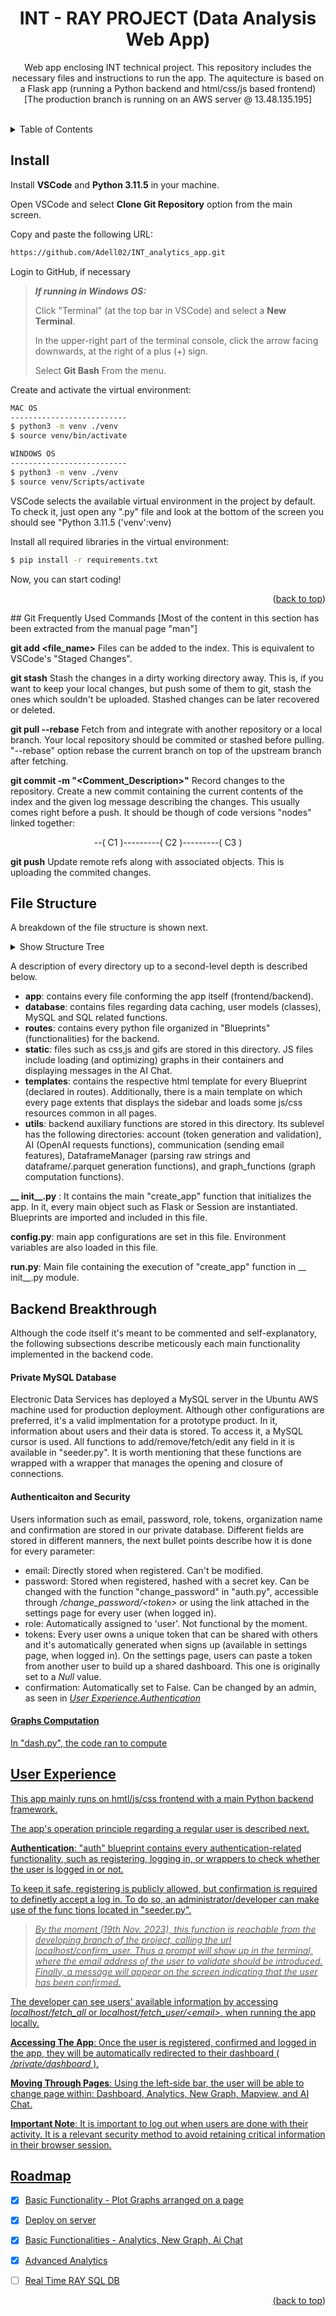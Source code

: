 <div id="top"></div>

<h1 align="center"> INT - RAY PROJECT (Data Analysis Web App) </h1>

<p align="center">Web app enclosing INT technical project. This repository includes the necessary files and instructions to run the app. The aquitecture is based on a Flask app (running a Python backend and html/css/js based frontend)<br>[The production branch is running on an AWS server @ 13.48.135.195]</p>
<br />

<!-- TABLE OF CONTENTS -->
<details>
  <summary>Table of Contents</summary>
  <ol>
    <li><a href="#install">Install</a></li>
    <li><a href='# Git Frequently Used Commands'> Git Frequently Used Commands</a></li>
    <li><a href="#File Structure">File Structure</a></li>
    <li><a href="#User Experience">User Experience</a></li>
    <li><a href="Backend Breakthrough">Backend Breakthrough</a></li>
        <ul>
            <li><a href="#Private MySQL Database">Private MySQL Database</a></li>
            <li><a href="#">b</a></li>
            <li><a href="#">c</a></li>
        </ul>
    <li><a href="#roadmap">Roadmap</a></li>

  </ol>
</details>


<!-- Install -->
## Install

Install **VSCode** and **Python 3.11.5** in your machine.

Open VSCode and select **Clone Git Repository** option from the main screen.

Copy and paste the following URL:
```sh
https://github.com/Adell02/INT_analytics_app.git
```

Login to GitHub, if necessary

> **_If running in Windows OS:_** 
> 
> Click "Terminal" (at the top bar in VSCode) and select a **New Terminal**. 
> 
> In the upper-right part of the terminal console, click the arrow facing downwards, at the right of a plus (+) sign. 
> 
> Select **Git Bash** From the menu.


Create and activate the virtual environment:
```sh
MAC OS
--------------------------
$ python3 -m venv ./venv
$ source venv/bin/activate

WINDOWS OS
--------------------------
$ python3 -m venv ./venv
$ source venv/Scripts/activate
```
VSCode selects the available virtual environment in the project by default. To check it, just open any ".py" file and look at the bottom of the screen you should see "Python 3.11.5 ('venv':venv)


Install all required libraries in the virtual environment:
```sh
$ pip install -r requirements.txt
```

Now, you can start coding!

<p align="right">(<a href="#top">back to top</a>)</p>

## Git Frequently Used Commands
[Most of the content in this section has been extracted from the manual page "man"]

**git add <file_name>**
Files can be added to the index. This is equivalent to VSCode's "Staged Changes". 

**git stash**
Stash the changes in a dirty working directory away. This is, if you want to keep your local changes, but push some of them to git, stash the ones which souldn't be uploaded.
Stashed changes can be later recovered or deleted.

**git pull --rebase**
Fetch from and integrate with another repository or a local branch. Your local repository should be commited or stashed before pulling. "--rebase" option rebase the current branch on top of the upstream branch after fetching.

**git commit -m "<Comment_Description>"**
Record changes to the repository. Create a new commit containing the current contents of the index and the given log message describing the changes. This usually comes right before a push. It should be though of code versions "nodes" linked together: 
<p align='center'>
--( C1 )---------( C2 )---------( C3 )
</p>

**git push**
Update remote refs along with associated objects. This is uploading the commited changes. 


## File Structure

A breakdown of the file structure is shown next.

<details>
  <summary>Show Structure Tree</summary>

  >\\__ app
  .... \\__ database
  ......... \\__ dfs
  ......... \\__ models.py
  ......... \\__ seeder.py
  .... \\__ routes
  ......... \\__ ai_chat.py
  ......... \\__ auth.py
  ......... \\__ dash.py
  ......... \\__ newgraphic.py
  ......... \\__ RESTful_API.py
  ......... \\__ settings.py
  ......... \\__ analytics.py
  .... \\__ static
  ......... \\__ css
  .............. \\__ analytics.css
  .............. \\__ main.css
  .............. \\__ mapview.css
  .............. \\__ settings.css
  ......... \\__ js
  .............. \\__ chat_ai.js
  .............. \\__ load_graphs.js
  ......... \\__ gif
  .............. \\__ R.gif
  .... \\__ templates
  ......... \\__ ai_chat.html
  ......... \\__ analytics.html
  ......... \\__ change_password.html
  ......... \\__ confirm_email.html
  ......... \\__ dashboard.html
  ......... \\__ datasource.html
  ......... \\__ login.html
  ......... \\__ mapview.html
  ......... \\__ newgraphic.html
  ......... \\__ register.html
  ......... \\__ settings.py
  ......... \\__ template.html
  .... \\__ utils
  ......... \\__ account
  .............. \\__ token.py
  ......... \\__ AI
  .............. \\__ openai_request.py
  ......... \\__ communication
  .............. \\__ mailing.py
  ......... \\__ DataframeManager
  .............. \\__ load_df.py
  ......... \\__ graph_functions
  .............. \\__ consumption_vs_temp.py
  .............. \\__ dashboard_config.json
  .............. \\__ functions.py
  .............. \\__ generate_dashboard_graphics.py
  \\__ __init__.py
  \\__ config.py
  \\__ README.md
  \\__ .gitignore
  \\__ requirements.txt
  \\__ run.py

</details>
 
 A description of every directory up to a second-level depth is described below.

 - **app**: contains every file conforming the app itself (frontend/backend).
 - **database**: contains files regarding data caching, user models (classes), MySQL and SQL related functions. 
 - **routes**: contains every python file organized in "Blueprints" (functionalities) for the backend.
 - **static**: files such as css,js and gifs are stored in this directory. JS files include loading (and optimizing) graphs in their containers and displaying messages in the AI Chat.
 - **templates**: contains the respective html template for every Blueprint (declared in routes). Additionally, there is a main template on which every page extents that displays the sidebar and loads some js/css resources common in all pages.
 - **utils**: backend auxiliary functions are stored in this directory. Its sublevel has the following directories: account (token generation and validation), AI (OpenAI requests functions), communication (sending email features), DataframeManager (parsing raw strings and dataframe/.parquet generation functions), and graph_functions (graph computation functions).

 **__ init__.py** : It contains the main "create_app" function that initializes the app. In it, every main object such as Flask or Session are instantiated. Blueprints are imported and included in this file. 

 **config.py**: main app configurations are set in this file. Environment variables are also loaded in this file.

 **run.py**: Main file containing the execution of "create_app" function in __ init__.py module.


## Backend Breakthrough

Although the code itself it's meant to be commented and self-explanatory, the following subsections describe meticously each main functionality implemented in the backend code.

#### Private MySQL Database
Electronic Data Services has deployed a MySQL server in the Ubuntu AWS machine used for production deployment. Although other configurations are preferred, it's a valid implmentation for a prototype product. In it, information about users and their data is stored. To access it, a MySQL cursor is used. All functions to add/remove/fetch/edit any field in it is available in "seeder.py". It is worth mentioning that these functions are wrapped with a wrapper that manages the opening and closure of connections. 

#### Authenticaiton and Security
Users information such as email, password, role, tokens, organization name and confirmation are stored in our private database. Different fields are stored in different manners, the next bullet points describe how it is done for every parameter:
- email: Directly stored when registered. Can't be modified.
- password: Stored when registered, hashed with a secret key. Can be changed with the function "change_password" in "auth.py", accessible through _/change_password/\<token>_ or using the link attached in the settings page for every user (when logged in).
- role: Automatically assigned to 'user'. Not functional by the moment.
- tokens: Every user owns a unique token that can be shared with others and it's automatically generated when signs up (available in settings page, when logged in). On the settings page, users can paste a token from another user to build up a shared dashboard. This one is originally set to a _Null_ value.  
- confirmation: Automatically set to False. Can be changed by an admin, as seen in <a href="#user-experience"> _User Experience.Authentication_

#### Graphs Computation
In "dash.py", the code ran to compute 



## User Experience

This app mainly runs on hmtl/js/css frontend with a main Python backend framework.

The app's operation principle regarding a regular user is described next.

**Authentication**: "auth" blueprint contains every authentication-related functionality, such as registering, logging in, or wrappers to check whether the user is logged in or not. 

To keep it safe, registering is publicly allowed, but confirmation is required to definetly accept a log in. To do so, an administrator/developer can make use of the func tions located in "seeder.py". 

>_By the moment (19th Nov. 2023), this function is reachable from the developing branch of the project, calling the url localhost/confirm_user. Thus a prompt will show up in the terminal, where the email address of the user to validate should be introduced. Finally, a message will appear on the screen indicating that the user has been confirmed._

The developer can see users' available information by accessing _localhost/fetch_all_ or _localhost/fetch_user/\<email>_, when running the app locally. 

**Accessing The App**: Once the user is registered, confirmed and logged in the app, they will be automatically redirected to their dashboard ( _/private/dashboard_ ). 

**Moving Through Pages**: Using the left-side bar, the user will be able to change page within: Dashboard, Analytics, New Graph, Mapview, and AI Chat.

**Important Note**: It is important to log out when users are done with their activity. It is a relevant security method to avoid retaining critical information in their browser session.


<!-- ROADMAP -->
## Roadmap

- [x] Basic Functionality - Plot Graphs arranged on a page
- [x] Deploy on server
- [x] Basic Functionalities - Analytics, New Graph, Ai Chat
- [x] Advanced Analytics
- [ ] Real Time RAY SQL DB 


<p align="right">(<a href="#top">back to top</a>)</p>